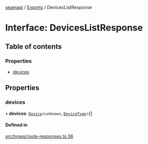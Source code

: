 [seamapi](../README.md) / [Exports](../modules.md) / DevicesListResponse

# Interface: DevicesListResponse

## Table of contents

### Properties

- [devices](DevicesListResponse.md#devices)

## Properties

### devices

• **devices**: [`Device`](Device.md)<`unknown`, [`DeviceType`](../modules.md#devicetype)\>[]

#### Defined in

[src/types/route-responses.ts:36](https://github.com/seamapi/seamapi-javascript/blob/main/src/types/route-responses.ts#L36)

